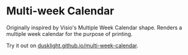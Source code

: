 # Multi-week Calendar
Originally inspired by Visio's Multiple Week Calendar shape.  Renders a multiple week calendar for the purpose of printing.

Try it out on [dusklight.github.io/multi-week-calendar](https://dusklight.github.io/multi-week-calendar).
